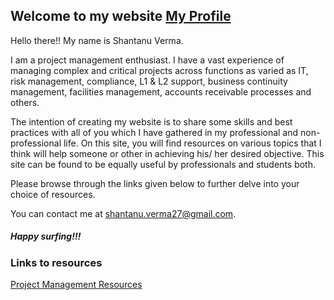 ## Welcome to my website                                                                                                                               [My Profile](/resume.md)   

Hello there!! My name is Shantanu Verma.

I am a project management enthusiast. I have a vast experience of managing complex and critical projects across functions as varied as IT, risk management, compliance, L1 & L2 support, business continuity management, facilities management, accounts receivable processes and others.

The intention of creating my website is to share some skills and best practices with all of you which I have gathered in my professional and non-professional life. On this site, you will find resources on various topics that I think will help someone or other in achieving his/ her desired objective. This site can be found to be equally useful by professionals and students both.

Please browse through the links given below to further delve into your choice of resources.

You can contact me at shantanu.verma27@gmail.com.

##### Happy surfing!!!


### Links to resources

[Project Management Resources](/projectmanagement.md)

